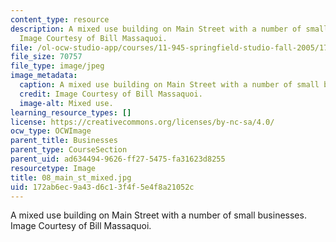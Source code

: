 ```yaml
---
content_type: resource
description: A mixed use building on Main Street with a number of small businesses.
  Image Courtesy of Bill Massaquoi.
file: /ol-ocw-studio-app/courses/11-945-springfield-studio-fall-2005/172ab6ec9a43d6c13f4f5e4f8a21052c_08_main_st_mixed.jpg
file_size: 70757
file_type: image/jpeg
image_metadata:
  caption: A mixed use building on Main Street with a number of small businesses.
  credit: Image Courtesy of Bill Massaquoi.
  image-alt: Mixed use.
learning_resource_types: []
license: https://creativecommons.org/licenses/by-nc-sa/4.0/
ocw_type: OCWImage
parent_title: Businesses
parent_type: CourseSection
parent_uid: ad634494-9626-ff27-5475-fa31623d8255
resourcetype: Image
title: 08_main_st_mixed.jpg
uid: 172ab6ec-9a43-d6c1-3f4f-5e4f8a21052c
---
```

A mixed use building on Main Street with a number of small businesses. Image Courtesy of Bill Massaquoi.
